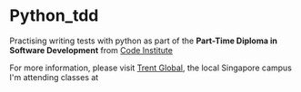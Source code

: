 # Python_tdd

Practising writing tests with python as part of the **Part-Time Diploma in Software Development** from [Code Institute
](https://codeinstitute.net/full-stack-software-development-diploma/)

For more information, please visit [Trent Global](http://www.trentglobal.edu.sg/diplomainsoftwaredevelopment/), the local Singapore campus I'm attending classes at